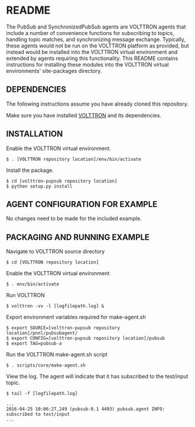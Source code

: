 # README #

The PubSub and SynchronizedPubSub agents are VOLTTRON agents that include a number of convenience functions for subscribing to topics, handling topic matches, and synchronizing message exchange. Typically, these agents would not be run on the VOLTTRON platform as provided, but instead would be installed into the VOLTTRON virtual environment and extended by agents requiring this functionality. This README contains instructions for installing these modules into the VOLTTRON virtual environments' site-packages directory.


## DEPENDENCIES ##

The following instructions assume you have already cloned this repository.

Make sure you have installed [VOLTTRON](https://github.com/VOLTTRON/volttron) and its dependencies.

## INSTALLATION ##

Enable the VOLTTRON virtual environment.
~~~
$ . [VOLTTRON repository location]/env/bin/activate
~~~
Install the package.
~~~
$ cd [volttron-pupsub repository location]
$ python setup.py install
~~~

## AGENT CONFIGURATION FOR EXAMPLE ##

No changes need to be made for the included example.

## PACKAGING AND RUNNING EXAMPLE ##

Navigate to VOLTTRON source directory
~~~
$ cd [VOLTTRON repository location]
~~~
Enable the VOLTTRON virtual environment
~~~
$ . env/bin/activate
~~~
Run VOLTTRON
~~~
$ volttron -vv -l [logfilepath.log] &
~~~
Export environment variables required for make-agent.sh
~~~
$ export SOURCE=[volttron-pupsub repository location]/pnnl/pubsubagent/
$ export CONFIG=[volttron-pupsub repository location]/pubsub
$ export TAG=pubsub-a
~~~
Run the VOLTTRON make-agent.sh script
~~~
$ . scripts/core/make-agent.sh
~~~
View the log. The agent will indicate that it has subscribed to the test/input topic.
~~~
$ tail -f [logfilepath.log]
~~~
~~~
...
2016-04-25 10:06:27,249 (pubsub-0.1 4493) pubsub.agent INFO: subscribed to test/input
...
~~~